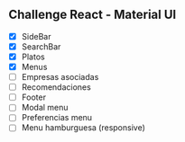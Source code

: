 ## Challenge React - Material UI

- [x] SideBar
- [x] SearchBar
- [x] Platos
- [x] Menus
- [ ] Empresas asociadas
- [ ] Recomendaciones
- [ ] Footer
- [ ] Modal menu
- [ ] Preferencias menu
- [ ] Menu hamburguesa (responsive)